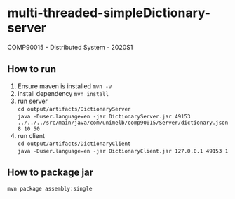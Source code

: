 # multi-threaded-simpleDictionary-server
COMP90015 - Distributed System - 2020S1

## How to run
1. Ensure maven is installed
```mvn -v```
2. install dependency
```mvn install```
3. run server  
```cd output/artifacts/DictionaryServer```  
```java -Duser.language=en -jar DictionaryServer.jar 49153 ../../../src/main/java/com/unimelb/comp90015/Server/dictionary.json 8 10 50```
4. run client  
```cd output/artifacts/DictionaryClient```  
```java -Duser.language=en -jar DictionaryClient.jar 127.0.0.1 49153 1```

## How to package jar
```mvn package assembly:single```